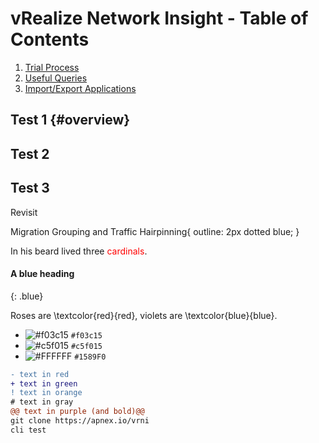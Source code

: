 # vRealize Network Insight - Table of Contents

1. [Trial Process](#overview)
2. [Useful Queries](#queries)
3. [Import/Export Applications](#applications)

## Test 1 {#overview}
## Test 2 <a name="introduction"></a>
## Test 3 <a name="introduction"></a>
Revisit

Migration Grouping and Traffic Hairpinning{
  outline: 2px dotted blue;
}

In his beard lived three <span style="color:red">cardinals</span>.

#### A blue heading
{: .blue}

Roses are \textcolor{red}{red}, violets are \textcolor{blue}{blue}.

- ![#f03c15](https://via.placeholder.com/15/f03c15/000000?text=+) `#f03c15`
- ![#c5f015](https://via.placeholder.com/15/c5f015/000000?text=+) `#c5f015`
- ![#FFFFFF](https://via.placeholder.com/15/1589F0/000000?text=+) `#1589F0`

```diff
- text in red
+ text in green
! text in orange
# text in gray
@@ text in purple (and bold)@@
git clone https://apnex.io/vrni
cli test
```
